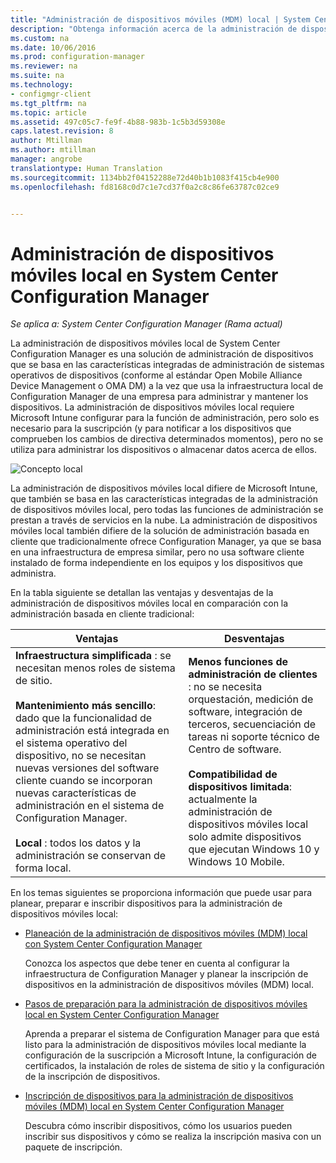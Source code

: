 ```yaml
---
title: "Administración de dispositivos móviles (MDM) local | System Center Configuration Manager"
description: "Obtenga información acerca de la administración de dispositivos móviles local, una solución de administración de dispositivos en System Center Configuration Manager."
ms.custom: na
ms.date: 10/06/2016
ms.prod: configuration-manager
ms.reviewer: na
ms.suite: na
ms.technology:
- configmgr-client
ms.tgt_pltfrm: na
ms.topic: article
ms.assetid: 497c05c7-fe9f-4b88-983b-1c5b3d59308e
caps.latest.revision: 8
author: Mtillman
ms.author: mtillman
manager: angrobe
translationtype: Human Translation
ms.sourcegitcommit: 1134bb2f04152288e72d40b1b1083f415cb4e900
ms.openlocfilehash: fd8168c0d7c1e7cd37f0a2c8c86fe63787c02ce9


---
```

# <a name="on-premises-mobile-device-management-mdm-in-system-center-configuration-manager"></a>Administración de dispositivos móviles local en System Center Configuration Manager

*Se aplica a: System Center Configuration Manager (Rama actual)*

La administración de dispositivos móviles local de System Center Configuration Manager es una solución de administración de dispositivos que se basa en las características integradas de administración de sistemas operativos de dispositivos (conforme al estándar Open Mobile Alliance Device Management o OMA DM) a la vez que usa la infraestructura local de Configuration Manager de una empresa para administrar y mantener los dispositivos. La administración de dispositivos móviles local requiere Microsoft Intune configurar para la función de administración, pero solo es necesario para la suscripción (y para notificar a los dispositivos que comprueben los cambios de directiva determinados momentos), pero no se utiliza para administrar los dispositivos o almacenar datos acerca de ellos.  

 ![Concepto local](media/On-premises-conceptual.png)  

 La administración de dispositivos móviles local difiere de Microsoft Intune, que también se basa en las características integradas de la administración de dispositivos móviles local, pero todas las funciones de administración se prestan a través de servicios en la nube.  La administración de dispositivos móviles local también difiere de la solución de administración basada en cliente que tradicionalmente ofrece Configuration Manager, ya que se basa en una infraestructura de empresa similar, pero no usa software cliente instalado de forma independiente en los equipos y los dispositivos que administra.  

 En la tabla siguiente se detallan las ventajas y desventajas de la administración de dispositivos móviles local en comparación con la administración basada en cliente tradicional:  

|Ventajas|Desventajas|  
|----------------|-------------------|  
|**Infraestructura simplificada** : se necesitan menos roles de sistema de sitio.<br /><br /> **Mantenimiento más sencillo**: dado que la funcionalidad de administración está integrada en el sistema operativo del dispositivo, no se necesitan nuevas versiones del software cliente cuando se incorporan nuevas características de administración en el sistema de Configuration Manager.<br /><br /> **Local** : todos los datos y la administración se conservan de forma local.|**Menos funciones de administración de clientes** : no se necesita orquestación, medición de software, integración de terceros, secuenciación de tareas ni soporte técnico de Centro de software.<br /><br /> **Compatibilidad de dispositivos limitada**: actualmente la administración de dispositivos móviles local solo admite dispositivos que ejecutan Windows 10 y Windows 10 Mobile.|  

 En los temas siguientes se proporciona información que puede usar para planear, preparar e inscribir dispositivos para la administración de dispositivos móviles local:  

-   [Planeación de la administración de dispositivos móviles (MDM) local con System Center Configuration Manager](../plan-design/plan-on-premises-mdm.md)  

     Conozca los aspectos que debe tener en cuenta al configurar la infraestructura de Configuration Manager y planear la inscripción de dispositivos en la administración de dispositivos móviles (MDM) local.  

-   [Pasos de preparación para la administración de dispositivos móviles local en System Center Configuration Manager](../get-started/preparation-steps-for-on-premises-mdm.md)  

     Aprenda a preparar el sistema de Configuration Manager para que está listo para la administración de dispositivos móviles local mediante la configuración de la suscripción a Microsoft Intune, la configuración de certificados, la instalación de roles de sistema de sitio y la configuración de la inscripción de dispositivos.  

-   [Inscripción de dispositivos para la administración de dispositivos móviles (MDM) local en System Center Configuration Manager](../deploy-use/enroll-devices-on-premises-mdm.md)  

     Descubra cómo inscribir dispositivos, cómo los usuarios pueden inscribir sus dispositivos y cómo se realiza la inscripción masiva con un paquete de inscripción.  



<!--HONumber=Nov16_HO1-->


